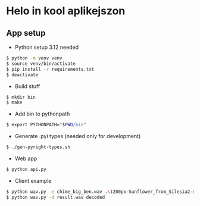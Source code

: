 # Helo in kool aplikejszon

## App setup

- Python setup 3.12 needed
```bash
$ python -m venv venv
$ source venv/bin/activate
$ pip install -r requirements.txt
$ deactivate
```

- Build stuff
```bash
$ mkdir bin
$ make
```

- Add bin to pythonpath 
```bash
$ export PYTHONPATH="$PWD/bin"
```

- Generate .pyi types (needed only for development)
```bash
$ ./gen-pyright-types.sh
```
- Web app
```bash
$ python api.py
```
- Client example
```bash
$ python wav.py -e chime_big_ben.wav .\1200px-Sunflower_from_Silesia2-min.jpg result
$ python wav.py -d result.wav decoded
```
